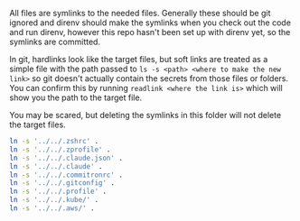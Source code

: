 All files are symlinks to the needed files.
Generally these should be git ignored and direnv should make the symlinks when you check out the code and run direnv, however this repo hasn't been set up with direnv yet, so the symlinks are committed.

In git, hardlinks look like the target files, but soft links are treated as a simple file with
the path passed to `ls -s <path> <where to make the new link>` so git doesn't actually contain the secrets from those files or folders. You can confirm this by running `readlink <where the link is>` which will show you the path to the target file.

You may be scared, but deleting the symlinks in this folder will not delete the target files.

```bash
ln -s '../../.zshrc' .
ln -s '../../.zprofile' .
ln -s '../../.claude.json' .
ln -s '../../.claude' .
ln -s '../../.commitronrc' .
ln -s '../../.gitconfig' .
ln -s '../../.profile' .
ln -s '../../.kube/' .
ln -s '../../.aws/' .
```